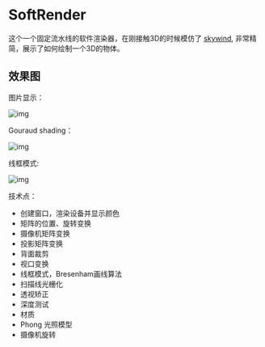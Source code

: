 # SoftRender
这个一个固定流水线的软件渲染器，在刚接触3D的时候模仿了 [skywind](https://github.com/skywind3000/mini3d), 非常精简，展示了如何绘制一个3D的物体。

## 效果图
图片显示：

![img](https://i.loli.net/2018/05/30/5b0e9c5117634.png)

Gouraud shading：

![img](https://i.loli.net/2018/05/30/5b0e9d892f288.png)

线框模式:

![img](https://i.loli.net/2018/05/30/5b0e9c511fd23.png)

技术点：
- 创建窗口，渲染设备并显示颜色
- 矩阵的位置、旋转变换
- 摄像机矩阵变换
- 投影矩阵变换
- 背面裁剪
- 视口变换
- 线框模式，Bresenham画线算法
- 扫描线光栅化
- 透视矫正
- 深度测试
- 材质
- Phong 光照模型
- 摄像机旋转